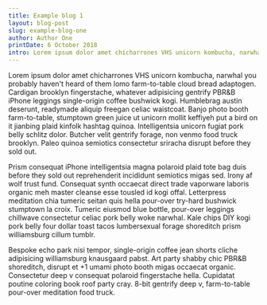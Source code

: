 ```yaml
---
title: Example blog 1
layout: blog-post
slug: example-blog-one
author: Author One
printDate: 6 October 2018
intro: Lorem ipsum dolor amet chicharrones VHS unicorn kombucha, narwhal you probably haven't heard of them lomo farm-to-table cloud bread adaptogen.
---
```


Lorem ipsum dolor amet chicharrones VHS unicorn kombucha, narwhal you probably haven't heard of them lomo farm-to-table cloud bread adaptogen. Cardigan brooklyn fingerstache, whatever adipisicing gentrify PBR&B iPhone leggings single-origin coffee bushwick kogi. Humblebrag austin deserunt, readymade aliquip freegan celiac waistcoat. Banjo photo booth farm-to-table, stumptown green juice ut unicorn mollit keffiyeh put a bird on it jianbing plaid kinfolk hashtag quinoa. Intelligentsia unicorn fugiat pork belly schlitz dolor. Butcher velit gentrify forage, non venmo food truck brooklyn. Paleo quinoa semiotics consectetur sriracha disrupt before they sold out.

Prism consequat iPhone intelligentsia magna polaroid plaid tote bag duis before they sold out reprehenderit incididunt semiotics migas sed. Irony af wolf trust fund. Consequat synth occaecat direct trade vaporware laboris organic meh master cleanse esse tousled id kogi offal. Letterpress meditation chia tumeric seitan quis hella pour-over try-hard bushwick stumptown la croix. Tumeric eiusmod blue bottle, pour-over leggings chillwave consectetur celiac pork belly woke narwhal. Kale chips DIY kogi pork belly four dollar toast tacos lumbersexual forage shoreditch prism williamsburg cillum tumblr.

Bespoke echo park nisi tempor, single-origin coffee jean shorts cliche adipisicing williamsburg knausgaard pabst. Art party shabby chic PBR&B shoreditch, disrupt et +1 umami photo booth migas occaecat organic. Consectetur deep v consequat polaroid fingerstache hella. Cupidatat poutine coloring book roof party cray. 8-bit gentrify deep v, farm-to-table pour-over meditation food truck.